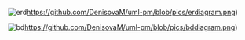 ![erd](https://github.com/DenisovaM/uml-pm/blob/pics/erdiagram.png)https://github.com/DenisovaM/uml-pm/blob/pics/erdiagram.png)

![bd](https://github.com/DenisovaM/uml-pm/blob/pics/bddiagram.png)https://github.com/DenisovaM/uml-pm/blob/pics/bddiagram.png)
